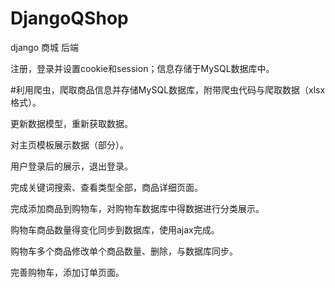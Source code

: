 # DjangoQShop
django 商城 后端

注册，登录并设置cookie和session；信息存储于MySQL数据库中。

#利用爬虫，爬取商品信息并存储MySQL数据库，附带爬虫代码与爬取数据（xlsx格式）。

更新数据模型，重新获取数据。

对主页模板展示数据（部分）。

用户登录后的展示，退出登录。

完成关键词搜索、查看类型全部，商品详细页面。

完成添加商品到购物车，对购物车数据库中得数据进行分类展示。

购物车商品数量得变化同步到数据库，使用ajax完成。

购物车多个商品修改单个商品数量、删除，与数据库同步。

完善购物车，添加订单页面。